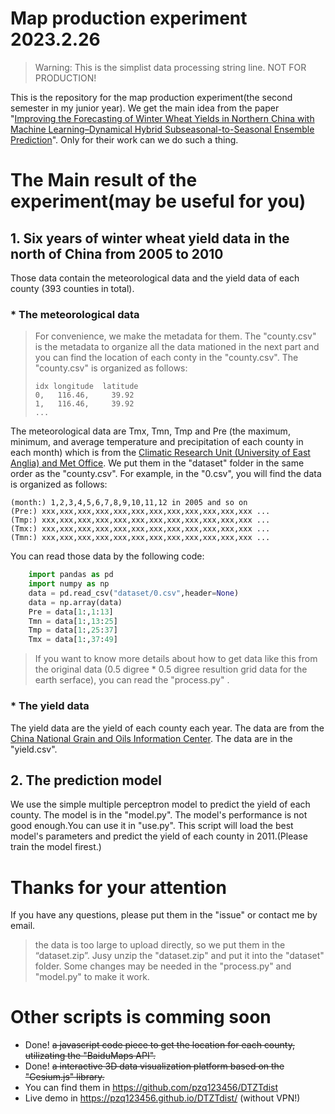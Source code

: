 # Map production experiment 2023.2.26
> Warning: This is the simplist data processing string line. NOT FOR PRODUCTION!

This is the repository for the map production experiment(the second semester in my junior year). We get the main idea from the paper "[Improving the Forecasting of Winter Wheat Yields in Northern China with Machine Learning–Dynamical Hybrid Subseasonal-to-Seasonal Ensemble Prediction](https://doi.org/10.3390/)". Only for their work can we do such a thing.
# The Main result of the experiment(may be useful for you)
## 1. Six years of winter wheat yield data in the north of China from 2005 to 2010
Those data contain the meteorological data and the yield data of each county (393 counties in total). 
### * The meteorological data

> For convenience, we make the metadata for them. The "county.csv" is the metadata to organize all the data mationed in the next part and you can find the location of each conty in the "county.csv". The "county.csv" is organized as follows:
> ```
> idx longitude  latitude
> 0,   116.46,     39.92
> 1,   116.46,     39.92
> ...
> ```
The meteorological data are Tmx, Tmn, Tmp and Pre (the maximum, minimum, and average temperature and precipitation of each county in each month) which is from the [Climatic Research Unit (University of East Anglia) and Met Office](https://crudata.uea.ac.uk/cru/data/hrg/cru_ts_4.06/). We put them in the "dataset" folder in the same order as the "county.csv". For example, in the "0.csv", you will find the data is organized as follows:
```
(month:) 1,2,3,4,5,6,7,8,9,10,11,12 in 2005 and so on
(Pre:) xxx,xxx,xxx,xxx,xxx,xxx,xxx,xxx,xxx,xxx,xxx,xxx ...
(Tmp:) xxx,xxx,xxx,xxx,xxx,xxx,xxx,xxx,xxx,xxx,xxx,xxx ...
(Tmx:) xxx,xxx,xxx,xxx,xxx,xxx,xxx,xxx,xxx,xxx,xxx,xxx ...
(Tmn:) xxx,xxx,xxx,xxx,xxx,xxx,xxx,xxx,xxx,xxx,xxx,xxx ...
```
You can read those data by the following code:
```python
    import pandas as pd
    import numpy as np
    data = pd.read_csv("dataset/0.csv",header=None)
    data = np.array(data)
    Pre = data[1:,1:13]
    Tmn = data[1:,13:25]
    Tmp = data[1:,25:37]
    Tmx = data[1:,37:49]
```
> If you want to know more details about how to get data like this from the original data (0.5 digree * 0.5 digree resultion grid data for the earth serface), you can read the "process.py" .

### * The yield data
The yield data are the yield of each county each year. The data are from the [China National Grain and Oils Information Center](http://www.cngoc.org.cn/). The data are in the "yield.csv".


## 2. The prediction model
We use the simple multiple perceptron model to predict the yield of each county. The model is in the "model.py". The model's performance is not good enough.You can use it in "use.py". This script will load the best model's parameters and predict the yield of each county in 2011.(Please train the model firest.)
# Thanks for your attention
If you have any questions, please put them in the "issue" or contact me by email.
> the data is too large to upload directly, so we put them in the “dataset.zip”. Jusy unzip the "dataset.zip" and put it into the "dataset" folder. Some changes may be needed in the "process.py" and "model.py" to make it work. 

# Other scripts is comming soon
* Done! ~~a javascript code piece to get the location for each county, utilizating the "BaiduMaps API".~~ 
* Done! ~~a interactive 3D data visualization platform based on the "Cesium.js" library.~~
* You can find them in https://github.com/pzq123456/DTZTdist 
* Live demo in https://pzq123456.github.io/DTZTdist/ (without VPN!)
 
